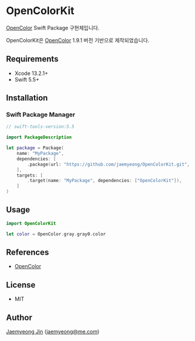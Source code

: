 # OpenColorKit

[OpenColor](https://yeun.github.io/open-color/) Swift Package 구현체입니다.

OpenColorKit은 [OpenColor](https://yeun.github.io/open-color/) 1.9.1 버전 기반으로 제작되었습니다.

## Requirements

- Xcode 13.2.1+
- Swift 5.5+

## Installation

### Swift Package Manager

```swift
// swift-tools-version:5.5

import PackageDescription

let package = Package(
    name: "MyPackage",
    dependencies: [
        .package(url: "https://github.com/jaemyeong/OpenColorKit.git", .upToNextMajor(from: "0.1.0"))
    ],
    targets: [
        .target(name: "MyPackage", dependencies: ["OpenColorKit"]),
    ]
)

```

## Usage

```swift
import OpenColorKit

let color = OpenColor.gray.gray0.color
```

## References

- [OpenColor](https://yeun.github.io/open-color/)

## License

- MIT

## Author

[Jaemyeong Jin](https://github.com/jaemyeong) ([jaemyeong@me.com](mailto:jaemyeong@me.com))
